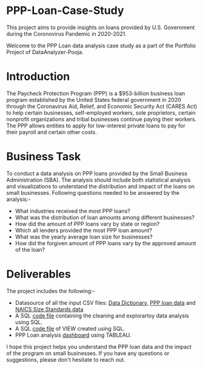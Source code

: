# PPP-Loan-Case-Study
This project aims to provide insights on loans provided by U.S. Government during the Coronovirus Pandemic in 2020-2021. 

Welcome to the PPP Loan data analysis case study as a part of the Portfolio Project of DataAnalyzer-Pooja. 

# Introduction 
The Paycheck Protection Program (PPP) is a $953-billion business loan program established by the United States federal government in 2020 through the Coronavirus Aid, Relief, and Economic Security Act (CARES Act) to help certain businesses, self-employed workers, sole proprietors, certain nonprofit organizations and tribal businesses continue paying their workers. The PPP allows entities to apply for low-interest private loans to pay for their payroll and certain other costs.

# Business Task
To conduct a data analysis on PPP loans provided by the Small Business Administration (SBA). The analysis should include both statistical analysis and visualizations to understand the distribution and impact of the loans on small businesses.
Following questions needed to be answered by the analysis:-
- What industries received the most PPP loans?
- What was the distribution of loan amounts among different businesses?
- How did the amount of PPP loans vary by state or region?
- Which all lenders provided the most PPP loan amount?
- What was the yearly average loan size for businesses?
- How did the forgiven amount of PPP loans vary by the approved amount of the loan?

# Deliverables
The project includes the following:-
- Datasource of all the input CSV files: [Data Dictionary](https://data.sba.gov/dataset/ppp-foia), [PPP loan data](https://data.sba.gov/dataset/ppp-foia) and [NAICS Size Standards data](https://www.sba.gov/document/support-table-size-standards)
- A SQL [code file](https://github.com/DataAnalyzer-Pooja/PPP-Loan-Case-Study/blob/main/SQL_Queries_Case_Study_PPP.sql) containing the cleaning and explorartoy data analysis using SQL. 
- A SQL [code file](https://github.com/DataAnalyzer-Pooja/PPP-Loan-Case-Study/blob/main/SQL_View_Case_Study_PPP.sql) of VIEW created using SQL.
- PPP Loan analysis [dashboard](https://public.tableau.com/app/profile/pooja1749/viz/PPPAnalysisDashboard/PPPSummary) using TABLEAU. 

I hope this project helps you understand the PPP loan data and the impact of the program on small businesses. If you have any questions or suggestions, please don't hesitate to reach out.
